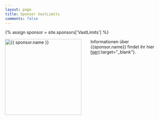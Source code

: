 ```yaml
---
layout: page
title: Sponsor VastLimits
comments: false
---
```

{% assign sponsor = site.sponsors['VastLimits'] %}

<img style="float: left; width: 250px; margin-right: 30px;" src="{{ site.url }}{{ sponsor.logo | relative_url }}" alt="{{ sponsor.name }}"> 

Informationen über {{sponsor.name}} findet ihr hier [hier]({{sponsor.site}}){:target="_blank"}.